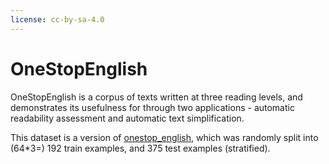 ```yaml
---
license: cc-by-sa-4.0
---
```


# OneStopEnglish
OneStopEnglish is a corpus of texts written at three reading levels, and demonstrates its usefulness for through two applications - automatic readability assessment and automatic text simplification.

This dataset is a version of [onestop_english](https://huggingface.co/datasets/onestop_english), which was randomly split into (64*3=) 192 train examples, and 375 test examples (stratified).